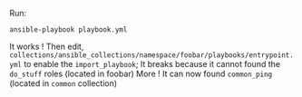 Run:
```
ansible-playbook playbook.yml
```

It works !
Then edit, `collections/ansible_collections/namespace/foobar/playbooks/entrypoint.yml`
to enable the `import_playbook`; It breaks because it cannot found the `do_stuff` roles (located in foobar)
More ! It can now found `common_ping` (located in `common` collection)
